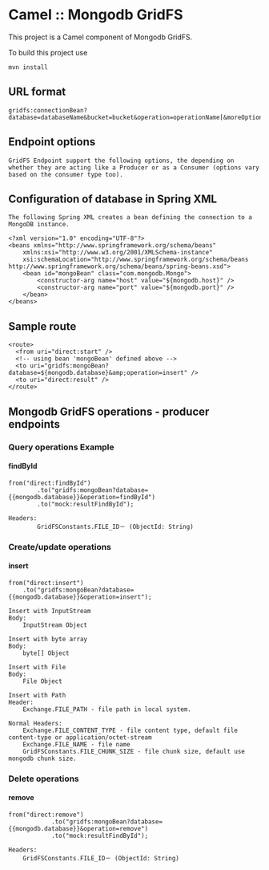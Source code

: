 Camel :: Mongodb GridFS
=======================

This project is a Camel component of Mongodb GridFS.

To build this project use

    mvn install

## URL format

    gridfs:connectionBean?database=databaseName&bucket=bucket&operation=operationName[&moreOptions...]

## Endpoint options

    GridFS Endpoint support the following options, the depending on whether they are acting like a Producer or as a Consumer (options vary based on the consumer type too).

## Configuration of database in Spring XML

    The following Spring XML creates a bean defining the connection to a MongoDB instance.

    <?xml version="1.0" encoding="UTF-8"?>
    <beans xmlns="http://www.springframework.org/schema/beans"
        xmlns:xsi="http://www.w3.org/2001/XMLSchema-instance"
        xsi:schemaLocation="http://www.springframework.org/schema/beans http://www.springframework.org/schema/beans/spring-beans.xsd">
        <bean id="mongoBean" class="com.mongodb.Mongo">
            <constructor-arg name="host" value="${mongodb.host}" />
            <constructor-arg name="port" value="${mongodb.port}" />
        </bean>
    </beans>

## Sample route

    <route>
      <from uri="direct:start" />
      <!-- using bean 'mongoBean' defined above -->
      <to uri="gridfs:mongoBean?database=${mongodb.database}&amp;operation=insert" />
      <to uri="direct:result" />
    </route>

## Mongodb GridFS operations - producer endpoints

### Query operations Example

#### findById

    from("direct:findById")
            .to("gridfs:mongoBean?database={{mongodb.database}}&operation=findById")
            .to("mock:resultFindById");

    Headers:
            GridFSConstants.FILE_ID－ (ObjectId: String)

### Create/update operations

#### insert

    from("direct:insert")
        .to("gridfs:mongoBean?database={{mongodb.database}}&operation=insert");

    Insert with InputStream
    Body:
        InputStream Object
    
    Insert with byte array
    Body:
        byte[] Object
    
    Insert with File
    Body:
        File Object
    
    Insert with Path
    Header:
        Exchange.FILE_PATH - file path in local system.
        
    Normal Headers:
        Exchange.FILE_CONTENT_TYPE - file content type, default file content-type or application/octet-stream
        Exchange.FILE_NAME - file name
        GridFSConstants.FILE_CHUNK_SIZE - file chunk size, default use mongodb chunk size.

### Delete operations

#### remove

    from("direct:remove")
                .to("gridfs:mongoBean?database={{mongodb.database}}&operation=remove")
                .to("mock:resultFindById");
    
    Headers:
        GridFSConstants.FILE_ID－ (ObjectId: String)
